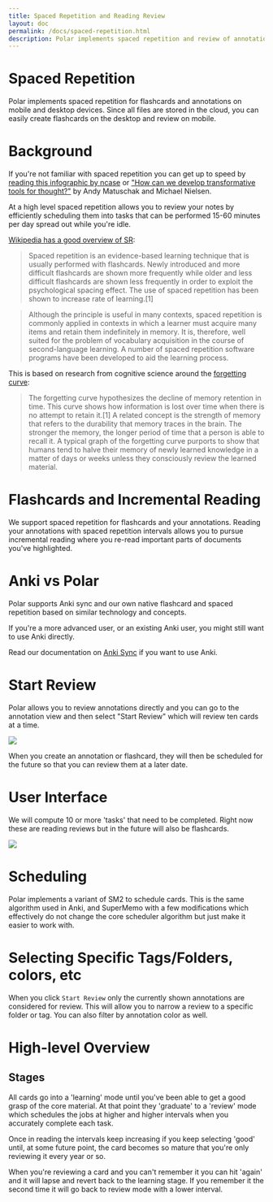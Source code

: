 ```yaml
---
title: Spaced Repetition and Reading Review
layout: doc
permalink: /docs/spaced-repetition.html
description: Polar implements spaced repetition and review of annotations on mobile and desktop devices. 
---
```


# Spaced Repetition

Polar implements spaced repetition for flashcards and annotations on mobile and desktop devices. Since all files are stored in the cloud, you can easily create flashcards on the desktop and review on mobile.

# Background

If you're not familiar with spaced repetition you can get up to speed by <a href="https://ncase.me/remember/">reading this infographic by ncase</a> or
<a href="https://numinous.productions/ttft/">"How can we develop transformative tools for thought?"</a> by Andy Matuschak and Michael Nielsen.

At a high level spaced repetition allows you to review your notes by efficiently scheduling them into tasks that can be
performed 15-60 minutes per day spread out while you're idle.

[Wikipedia has a good overview of SR](https://en.wikipedia.org/wiki/Spaced_repetition):

> Spaced repetition is an evidence-based learning technique that is usually performed with flashcards. Newly introduced and more difficult flashcards are shown more frequently while older and less difficult flashcards are shown less frequently in order to exploit the psychological spacing effect. The use of spaced repetition has been shown to increase rate of learning.[1]
  
> Although the principle is useful in many contexts, spaced repetition is commonly applied in contexts in which a learner must acquire many items and retain them indefinitely in memory. It is, therefore, well suited for the problem of vocabulary acquisition in the course of second-language learning. A number of spaced repetition software programs have been developed to aid the learning process.

This is based on research from cognitive science around the [forgetting curve](https://en.wikipedia.org/wiki/Forgetting_curve):

> The forgetting curve hypothesizes the decline of memory retention in time. This curve shows how information is lost
over time when there is no attempt to retain it.[1] A related concept is the strength of memory that refers to the
durability that memory traces in the brain. The stronger the memory, the longer period of time that a person is able to
recall it. A typical graph of the forgetting curve purports to show that humans tend to halve their memory of newly
learned knowledge in a matter of days or weeks unless they consciously review the learned material.

# Flashcards and Incremental Reading

We support spaced repetition for flashcards and your annotations.  Reading your annotations with spaced repetition 
intervals allows you to pursue incremental reading where you re-read important parts of documents you've highlighted.

# Anki vs Polar

Polar supports Anki sync and our own native flashcard and spaced repetition based on similar technology and concepts.

If you're a more advanced user, or an existing Anki user, you might still want to use Anki directly.  

Read our documentation on [Anki Sync](/docs/anki-sync-for-spaced-repetition.html) if you want to use Anki.  

# Start Review

Polar allows you to review annotations directly and you can go to the annotation view and then select "Start Review"
which will review ten cards at a time.   

<p class="text-center">
<img class="img-fluid border" src="https://i.imgur.com/FNEYGTj.png">
</p>

When you create an annotation or flashcard, they will then be scheduled for the future so that you can review them at a
later date.

# User Interface

We will compute 10 or more 'tasks' that need to be completed.  Right now these are reading reviews but in the future
will also be flashcards.

<p class="text-center">
<img class="img-fluid border" src="https://i.imgur.com/BKkEVKl.png">
</p>

# Scheduling 

Polar implements a variant of SM2 to schedule cards. This is the same algorithm used in Anki, and SuperMemo with a few 
modifications which effectively do not change the core scheduler algorithm but just make it easier to work with.

# Selecting Specific Tags/Folders, colors, etc

When you click ```Start Review``` only the currently shown annotations are considered for review.  This will allow you
to narrow a review to a specific folder or tag.  You can also filter by annotation color as well.

# High-level Overview

## Stages

All cards go into a 'learning' mode until you've been able to get a good grasp of the core material.  At that point they
'graduate' to a 'review' mode which schedules the jobs at higher and higher intervals when you accurately complete each 
task.

Once in reading the intervals keep increasing if you keep selecting 'good' until, at some future point, the card becomes
so mature that you're only reviewing it every year or so.

When you're reviewing a card and you can't remember it you can hit 'again' and it will lapse and revert back to the 
learning stage.  If you remember it the second time it will go back to review mode with a lower interval. 

